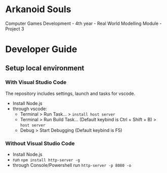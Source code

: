 # Arkanoid Souls
Computer Games Development - 4th year - Real World Modelling Module - Project 3

# Developer Guide

## Setup local environment

### With Visual Studio Code
The repository includes settings, launch and tasks for vscode.
- Install Node.js
- through vscode:
  - Terminal > Run Task... > `install host server`
  - Terminal > Run Build Task... (Default keybind is Ctrl + Shift + B) > `host server`
  - Debug > Start Debugging (Default keybind is F5)
### Without Visual Studio Code
- Install Node.js
- run `npm install http-server -g`
- through Console/Powershell run `http-server -p 8080 -o`
